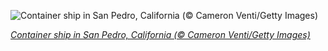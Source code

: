 
![Container ship in San Pedro, California (© Cameron Venti/Getty Images)](https://cn.bing.com//th?id=OHR.ContainerShip_EN-US1397689577_1920x1080.jpg&rf=LaDigue_1920x1080.jpg&pid=hp)

*[Container ship in San Pedro, California (© Cameron Venti/Getty Images)](https://www.bing.com/search?q=container+ship&form=hpcapt&filters=HpDate%3a%2220210930_0700%22)*
